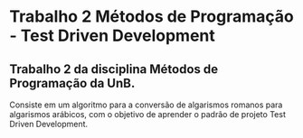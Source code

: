 # Trabalho 2 Métodos de Programação - Test Driven Development
## Trabalho 2 da disciplina Métodos de Programação da UnB.
Consiste em um algoritmo para a conversão de algarismos romanos para algarismos arábicos, com o objetivo de aprender o padrão de projeto Test Driven Development.
